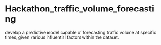 # Hackathon_traffic_volume_forecasting
develop a predictive model capable of forecasting traffic volume at specific times, given various influential factors within the dataset.
